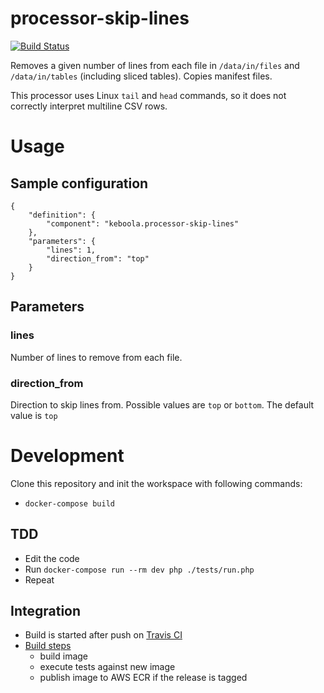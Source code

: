 # processor-skip-lines

[![Build Status](https://travis-ci.org/keboola/processor-skip-lines.svg?branch=master)](https://travis-ci.org/keboola/processor-skip-lines)

Removes a given number of lines from each file in `/data/in/files` and `/data/in/tables` (including sliced tables). Copies manifest files.

This processor uses Linux `tail` and `head` commands, so it does not correctly interpret multiline CSV rows. 
 
# Usage

## Sample configuration

```
{  
    "definition": {
        "component": "keboola.processor-skip-lines"
    },
    "parameters": {
        "lines": 1,
        "direction_from": "top"
    }
}
```

## Parameters

### lines

Number of lines to remove from each file.

### direction_from

Direction to skip lines from. Possible values are `top` or `bottom`. The default value is `top`
 
  
# Development
 
Clone this repository and init the workspace with following commands:

- `docker-compose build`

## TDD 

 - Edit the code
 - Run `docker-compose run --rm dev php ./tests/run.php` 
 - Repeat
 
## Integration
 - Build is started after push on [Travis CI](https://travis-ci.org/keboola/processor-skip-lines)
 - [Build steps](https://github.com/keboola/processor-skip-lines/blob/master/.travis.yml)
   - build image
   - execute tests against new image
   - publish image to AWS ECR if the release is tagged
   
